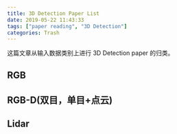 ```yaml
---
title: 3D Detection Paper List
date: 2019-05-22 11:43:33
tags: ["paper reading", "3D Detection"]
categories: Trash
---
```


这篇文章从输入数据类别上进行 3D Detection paper 的归类。

## RGB

## RGB-D(双目，单目+点云)

## Lidar
